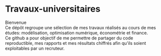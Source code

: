 # Travaux-universitaires
Bienvenue  
Ce dépôt regroupe une sélection de mes travaux réalisés au cours de mes études: modélisation, optimisation numérique, économétrie et finance.  
Ce github a pour objectif de me permettre de partager du code reproductible, mes rapports et mes résultats chiffrés afin qu'ils soient exploitables par un recruteur.

